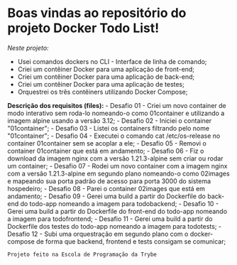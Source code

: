 # Boas vindas ao repositório do projeto Docker Todo List!

_Neste projeto:_
  * Usei comandos dockers no CLI - Interface de linha de comando;
  * Criei um contêiner Docker para uma aplicação de front-end;
  * Criei um contêiner Docker para uma aplicação de back-end;
  * Criei um contêiner Docker para uma aplicação de testes; 
  * Orquestrei os três contêiners utilizando Docker Compose;
  
  **Descrição dos requisitos (files):**
    - Desafio 01 - Criei um novo container de modo interativo sem roda-lo nomeando-o como 01container e utilizando a imagem alpine usando a versão 3.12;
    - Desafio 02 - Iniciei o container "01container";
    - Desafio 03 - Listei os containers filtrando pelo nome "01container";
    - Desafio 04 - Executei o comando cat /etc/os-release no container 01container sem se acoplar a ele;
    - Desafio 05 - Removi o container 01container que está em andamento;
    - Desafio 06 - Fiz o download da imagem nginx com a versão 1.21.3-alpine sem criar ou rodar um container;
    - Desafio 07 - Rodei um novo container com a imagem nginx com a versão 1.21.3-alpine em segundo plano nomeando-o como 02images e mapeando sua porta padrão de acesso para porta 3000 do sistema hospedeiro;
    - Desafio 08 - Parei o container 02images que está em andamento;
    - Desafio 09 - Gerei uma build a partir do Dockerfile do back-end do todo-app nomeando a imagem para todobackend;
    - Desafio 10 - Gerei uma build a partir do Dockerfile do front-end do todo-app nomeando a imagem para todofrontend;
    - Desafio 11 - Gerei uma build a partir do Dockerfile dos testes do todo-app nomeando a imagem para todotests;
    - Desafio 12 - Subi uma orquestração em segundo plano com o docker-compose de forma que backend, frontend e tests consigam se comunicar;
    
    
    Projeto feito na Escola de Programação da Trybe   
